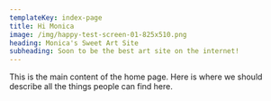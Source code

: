 ```yaml
---
templateKey: index-page
title: Hi Monica
image: /img/happy-test-screen-01-825x510.png
heading: Monica's Sweet Art Site
subheading: Soon to be the best art site on the internet!
---
```

This is the main content of the home page. Here is where we should describe all the things people can find here.
